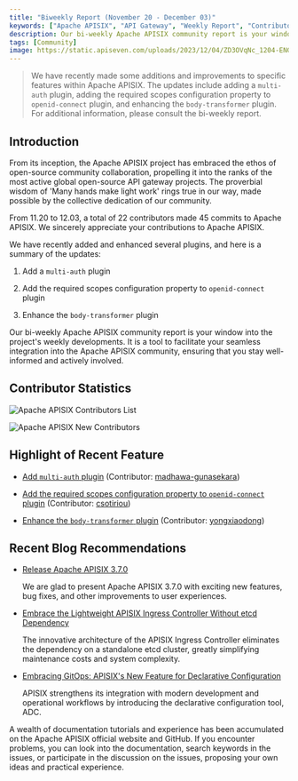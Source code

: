 ```yaml
---
title: "Biweekly Report (November 20 - December 03)"
keywords: ["Apache APISIX", "API Gateway", "Weekly Report", "Contributor"]
description: Our bi-weekly Apache APISIX community report is your window into the project's weekly developments. It is a tool to facilitate your seamless integration into the Apache APISIX community, ensuring that you stay well-informed and actively involved.
tags: [Community]
image: https://static.apiseven.com/uploads/2023/12/04/ZD3OVqNc_1204-ENG.png
---
```


> We have recently made some additions and improvements to specific features within Apache APISIX. The updates include adding a `multi-auth` plugin, adding the required scopes configuration property to `openid-connect` plugin, and enhancing the `body-transformer` plugin. For additional information, please consult the bi-weekly report.
<!--truncate-->

## Introduction

From its inception, the Apache APISIX project has embraced the ethos of open-source community collaboration, propelling it into the ranks of the most active global open-source API gateway projects. The proverbial wisdom of 'Many hands make light work' rings true in our way, made possible by the collective dedication of our community.

From 11.20 to 12.03, a total of 22 contributors made 45 commits to Apache APISIX. We sincerely appreciate your contributions to Apache APISIX.

We have recently added and enhanced several plugins, and here is a summary of the updates:

1. Add a `multi-auth` plugin

2. Add the required scopes configuration property to `openid-connect` plugin

3. Enhance the `body-transformer` plugin

Our bi-weekly Apache APISIX community report is your window into the project's weekly developments. It is a tool to facilitate your seamless integration into the Apache APISIX community, ensuring that you stay well-informed and actively involved.

## Contributor Statistics

![Apache APISIX Contributors List](https://static.apiseven.com/uploads/2023/12/04/PnNWmVdX_1204-Con.png)

![Apache APISIX New Contributors](https://static.apiseven.com/uploads/2023/12/04/vrpTk1y4_1204-New.png)

## Highlight of Recent Feature

- [Add `multi-auth` plugin](https://github.com/apache/apisix/pull/10482) (Contributor: [madhawa-gunasekara](https://github.com/madhawa-gunasekara))

- [Add the required scopes configuration property to `openid-connect` plugin](https://github.com/apache/apisix/pull/10493) (Contributor: [csotiriou](https://github.com/csotiriou))

- [Enhance the `body-transformer` plugin](https://github.com/apache/apisix/pull/10496) (Contributor: [yongxiaodong](https://github.com/yongxiaodong))

## Recent Blog Recommendations

- [Release Apache APISIX 3.7.0](https://apisix.apache.org/blog/2023/11/21/release-apache-apisix-3.7.0/)

  We are glad to present Apache APISIX 3.7.0 with exciting new features, bug fixes, and other improvements to user experiences.

- [Embrace the Lightweight APISIX Ingress Controller Without etcd Dependency](https://apisix.apache.org/blog/2023/10/18/ingress-apisix/)

  The innovative architecture of the APISIX Ingress Controller eliminates the dependency on a standalone etcd cluster, greatly simplifying maintenance costs and system complexity.

- [Embracing GitOps: APISIX's New Feature for Declarative Configuration](https://apisix.apache.org/blog/2023/10/07/apisix-gitops-adc/)

  APISIX strengthens its integration with modern development and operational workflows by introducing the declarative configuration tool, ADC.

A wealth of documentation tutorials and experience has been accumulated on the Apache APISIX official website and GitHub. If you encounter problems, you can look into the documentation, search keywords in the issues, or participate in the discussion on the issues, proposing your own ideas and practical experience.
